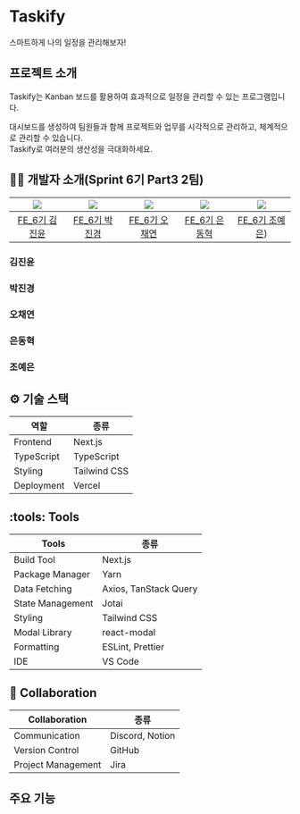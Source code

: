# Taskify 
스마트하게 나의 일정을 관리해보자!

## 프로젝트 소개
Taskify는 Kanban 보드를 활용하여 효과적으로 일정을 관리할 수 있는 프로그램입니다. <p>
대시보드를 생성하여 팀원들과 함께 프로젝트와 업무를 시각적으로 관리하고, 체계적으로 관리할 수 있습니다. <br>
Taskify로 여러분의 생산성을 극대화하세요.

## :technologist: 개발자 소개(Sprint 6기 Part3 2팀)

| <img src="https://avatars.githubusercontent.com/u/162412765?v=4"> | <img src="https://avatars.githubusercontent.com/u/162130792?v=4"> | <img src="https://avatars.githubusercontent.com/u/115947715?v=4"> | <img src="https://avatars.githubusercontent.com/u/156271070?v=4"> | <img src="https://avatars.githubusercontent.com/u/162083468?v=4"> |
| :---------------------------------------------------------------: | :---------------------------------------------------------------: | :--------------------------------------------------------------: | :--------------------------------------------------------------: | :---------------------------------------------------------------: |
|           [FE_6기 김진윤](https://github.com/EveryYawm)           |          [FE_6기 박진경](https://github.com/Park-Jingyeong)        |           [FE_6기 오채연](https://github.com/oh-chaeyeon)         |           [FE_6기 은동혁](https://github.com/edhcoding)           |         [FE_6기 조예은](https://github.com/Rangbyeolang))          |

### 김진윤

### 박진경

### 오채연

### 은동혁

### 조예은

## :gear: 기술 스택

| 역할       | 종류          |
| ---------- | ------------- |
| Frontend   | Next.js       |
| TypeScript | TypeScript    |
| Styling    | Tailwind CSS  |
| Deployment | Vercel        |

## :tools: Tools

| Tools             | 종류                 |
| ----------------- | -------------------- |
| Build Tool        | Next.js              |
| Package Manager   | Yarn                 |
| Data Fetching     | Axios, TanStack Query |
| State Management  | Jotai                |
| Styling           | Tailwind CSS         |
| Modal Library     | react-modal          |
| Formatting        | ESLint, Prettier     |
| IDE               | VS Code              |

## :busts_in_silhouette: Collaboration

| Collaboration   | 종류            |
| --------------- | --------------- |
| Communication   | Discord, Notion |
| Version Control | GitHub          |
| Project Management | Jira         |

## 주요 기능


